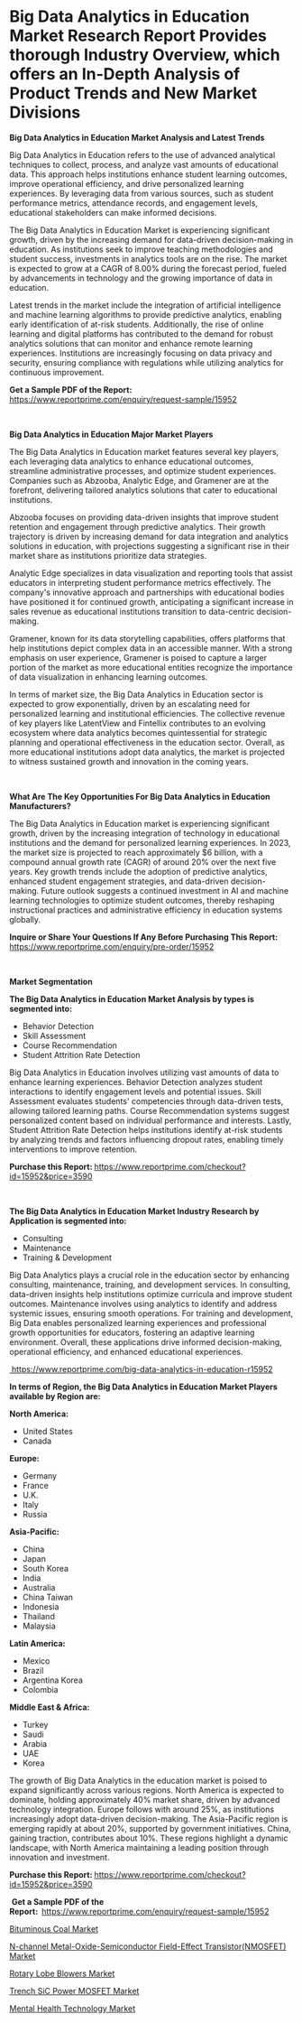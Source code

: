 <p><h1>Big Data Analytics in Education Market Research Report Provides thorough Industry Overview, which offers an In-Depth Analysis of Product Trends and New Market Divisions</h1></p><p><strong>Big Data Analytics in Education Market Analysis and Latest Trends</strong></p>
<p><p>Big Data Analytics in Education refers to the use of advanced analytical techniques to collect, process, and analyze vast amounts of educational data. This approach helps institutions enhance student learning outcomes, improve operational efficiency, and drive personalized learning experiences. By leveraging data from various sources, such as student performance metrics, attendance records, and engagement levels, educational stakeholders can make informed decisions.</p><p>The Big Data Analytics in Education Market is experiencing significant growth, driven by the increasing demand for data-driven decision-making in education. As institutions seek to improve teaching methodologies and student success, investments in analytics tools are on the rise. The market is expected to grow at a CAGR of 8.00% during the forecast period, fueled by advancements in technology and the growing importance of data in education.</p><p>Latest trends in the market include the integration of artificial intelligence and machine learning algorithms to provide predictive analytics, enabling early identification of at-risk students. Additionally, the rise of online learning and digital platforms has contributed to the demand for robust analytics solutions that can monitor and enhance remote learning experiences. Institutions are increasingly focusing on data privacy and security, ensuring compliance with regulations while utilizing analytics for continuous improvement.</p></p>
<p><strong>Get a Sample PDF of the Report:&nbsp;</strong> <a href="https://www.reportprime.com/enquiry/request-sample/15952?utm_campaign=1105&utm_medium=2&utm_source=Github&utm_content=ia&utm_term=30112024&utm_id=big-data-analytics-in-education">https://www.reportprime.com/enquiry/request-sample/15952</a></p>
<p>&nbsp;</p>
<p><strong>Big Data Analytics in Education Major Market Players</strong></p>
<p><p>The Big Data Analytics in Education market features several key players, each leveraging data analytics to enhance educational outcomes, streamline administrative processes, and optimize student experiences. Companies such as Abzooba, Analytic Edge, and Gramener are at the forefront, delivering tailored analytics solutions that cater to educational institutions.</p><p>Abzooba focuses on providing data-driven insights that improve student retention and engagement through predictive analytics. Their growth trajectory is driven by increasing demand for data integration and analytics solutions in education, with projections suggesting a significant rise in their market share as institutions prioritize data strategies.</p><p>Analytic Edge specializes in data visualization and reporting tools that assist educators in interpreting student performance metrics effectively. The company's innovative approach and partnerships with educational bodies have positioned it for continued growth, anticipating a significant increase in sales revenue as educational institutions transition to data-centric decision-making.</p><p>Gramener, known for its data storytelling capabilities, offers platforms that help institutions depict complex data in an accessible manner. With a strong emphasis on user experience, Gramener is poised to capture a larger portion of the market as more educational entities recognize the importance of data visualization in enhancing learning outcomes.</p><p>In terms of market size, the Big Data Analytics in Education sector is expected to grow exponentially, driven by an escalating need for personalized learning and institutional efficiencies. The collective revenue of key players like LatentView and Fintellix contributes to an evolving ecosystem where data analytics becomes quintessential for strategic planning and operational effectiveness in the education sector. Overall, as more educational institutions adopt data analytics, the market is projected to witness sustained growth and innovation in the coming years.</p></p>
<p>&nbsp;</p>
<p><strong>What Are The Key Opportunities For Big Data Analytics in Education Manufacturers?</strong></p>
<p><p>The Big Data Analytics in Education market is experiencing significant growth, driven by the increasing integration of technology in educational institutions and the demand for personalized learning experiences. In 2023, the market size is projected to reach approximately $6 billion, with a compound annual growth rate (CAGR) of around 20% over the next five years. Key growth trends include the adoption of predictive analytics, enhanced student engagement strategies, and data-driven decision-making. Future outlook suggests a continued investment in AI and machine learning technologies to optimize student outcomes, thereby reshaping instructional practices and administrative efficiency in education systems globally.</p></p>
<p><strong>Inquire or Share Your Questions If Any Before Purchasing This Report:</strong> <a href="https://www.reportprime.com/enquiry/pre-order/15952?utm_campaign=1105&utm_medium=2&utm_source=Github&utm_content=ia&utm_term=30112024&utm_id=big-data-analytics-in-education">https://www.reportprime.com/enquiry/pre-order/15952</a></p>
<p>&nbsp;</p>
<p><strong>Market Segmentation</strong></p>
<p><strong>The Big Data Analytics in Education Market Analysis by types is segmented into:</strong></p>
<p><ul><li>Behavior Detection</li><li>Skill Assessment</li><li>Course Recommendation</li><li>Student Attrition Rate Detection</li></ul></p>
<p><p>Big Data Analytics in Education involves utilizing vast amounts of data to enhance learning experiences. Behavior Detection analyzes student interactions to identify engagement levels and potential issues. Skill Assessment evaluates students' competencies through data-driven tests, allowing tailored learning paths. Course Recommendation systems suggest personalized content based on individual performance and interests. Lastly, Student Attrition Rate Detection helps institutions identify at-risk students by analyzing trends and factors influencing dropout rates, enabling timely interventions to improve retention.</p></p>
<p><strong>Purchase this Report:&nbsp;</strong><a href="https://www.reportprime.com/checkout?id=15952&price=3590&utm_campaign=1105&utm_medium=2&utm_source=Github&utm_content=ia&utm_term=30112024&utm_id=big-data-analytics-in-education">https://www.reportprime.com/checkout?id=15952&price=3590</a></p>
<p>&nbsp;</p>
<p><strong>The Big Data Analytics in Education Market Industry Research by Application is segmented into:</strong></p>
<p><ul><li>Consulting</li><li>Maintenance</li><li>Training & Development</li></ul></p>
<p><p>Big Data Analytics plays a crucial role in the education sector by enhancing consulting, maintenance, training, and development services. In consulting, data-driven insights help institutions optimize curricula and improve student outcomes. Maintenance involves using analytics to identify and address systemic issues, ensuring smooth operations. For training and development, Big Data enables personalized learning experiences and professional growth opportunities for educators, fostering an adaptive learning environment. Overall, these applications drive informed decision-making, operational efficiency, and enhanced educational experiences.</p></p>
<p><a href="https://www.reportprime.com/big-data-analytics-in-education-r15952?utm_campaign=1105&utm_medium=2&utm_source=Github&utm_content=ia&utm_term=30112024&utm_id=big-data-analytics-in-education">&nbsp;https://www.reportprime.com/big-data-analytics-in-education-r15952</a></p>
<p><strong>In terms of Region, the Big Data Analytics in Education Market Players available by Region are:</strong></p>
<p>
    <p> <strong> North America: </strong>
        <ul>
            <li>United States</li>
            <li>Canada</li>
        </ul>
        </p> 
    <p> <strong> Europe: </strong>
        <ul>
            <li>Germany</li>
            <li>France</li>
            <li>U.K.</li>
            <li>Italy</li>
            <li>Russia</li>
        </ul>
        </p> 
    <p> <strong> Asia-Pacific: </strong>
        <ul>
            <li>China</li>
            <li>Japan</li>
            <li>South Korea</li>
            <li>India</li>
            <li>Australia</li>
            <li>China Taiwan</li>
            <li>Indonesia</li>
            <li>Thailand</li>
            <li>Malaysia</li>
        </ul>
        </p> 
    <p> <strong> Latin America: </strong>
        <ul>
            <li>Mexico</li>
            <li>Brazil</li>
            <li>Argentina Korea</li>
            <li>Colombia</li>
        </ul>
        </p> 
    <p> <strong> Middle East & Africa: </strong>
        <ul>
            <li>Turkey</li>
            <li>Saudi</li>
            <li>Arabia</li>
            <li>UAE</li>
            <li>Korea</li>
        </ul>
    </p>
    </p>
<p><p>The growth of Big Data Analytics in the education market is poised to expand significantly across various regions. North America is expected to dominate, holding approximately 40% market share, driven by advanced technology integration. Europe follows with around 25%, as institutions increasingly adopt data-driven decision-making. The Asia-Pacific region is emerging rapidly at about 20%, supported by government initiatives. China, gaining traction, contributes about 10%. These regions highlight a dynamic landscape, with North America maintaining a leading position through innovation and investment.</p></p>
<p><strong>Purchase this Report: </strong><a href="https://www.reportprime.com/checkout?id=15952&price=3590&utm_campaign=1105&utm_medium=2&utm_source=Github&utm_content=ia&utm_term=30112024&utm_id=big-data-analytics-in-education">https://www.reportprime.com/checkout?id=15952&price=3590</a></p>
<p>&nbsp;<strong>Get a Sample PDF of the Report:&nbsp;&nbsp;</strong><a href="https://www.reportprime.com/enquiry/request-sample/15952?utm_campaign=1105&utm_medium=2&utm_source=Github&utm_content=ia&utm_term=30112024&utm_id=big-data-analytics-in-education">https://www.reportprime.com/enquiry/request-sample/15952</a></p>
<p><strong></strong></p>
<p><p><a href="https://www.linkedin.com/pulse/bituminous-coal-market-outlook-share-analysis-growth-trends-rgnze?utm_campaign=1105&utm_medium=2&utm_source=Github&utm_content=ia&utm_term=30112024&utm_id=big-data-analytics-in-education">Bituminous Coal Market</a></p><p><a href="https://issuu.com/reportprime-2/docs/n-channel-metal-oxide-semiconductor-field-effect-t?utm_campaign=1105&utm_medium=2&utm_source=Github&utm_content=ia&utm_term=30112024&utm_id=big-data-analytics-in-education">N-channel Metal-Oxide-Semiconductor Field-Effect Transistor(NMOSFET) Market</a></p><p><a href="https://www.linkedin.com/pulse/global-rotary-lobe-blowers-market-focus-application-lbgte?utm_campaign=1105&utm_medium=2&utm_source=Github&utm_content=ia&utm_term=30112024&utm_id=big-data-analytics-in-education">Rotary Lobe Blowers Market</a></p><p><a href="https://issuu.com/reportprime-2/docs/trench-sic-power-mosfet-market-size-2030.pptx?utm_campaign=1105&utm_medium=2&utm_source=Github&utm_content=ia&utm_term=30112024&utm_id=big-data-analytics-in-education">Trench SiC Power MOSFET Market</a></p><p><a href="https://www.linkedin.com/pulse/mental-health-technology-market-trend-expected-grow-rapidly-rpp3f?utm_campaign=1105&utm_medium=2&utm_source=Github&utm_content=ia&utm_term=30112024&utm_id=big-data-analytics-in-education">Mental Health Technology Market</a></p></p>